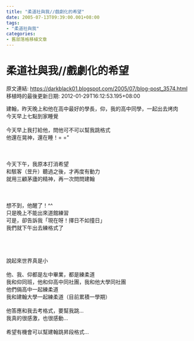 ```yaml
---
title: "柔道社與我//戲劇化的希望"
date: 2005-07-13T09:39:00.001+08:00
tags: 
- "柔道社與我"
categories:
- 舊部落格移植文章
---
```


# 柔道社與我//戲劇化的希望

原文連結: https://darkblack01.blogspot.com/2005/07/blog-post_3574.html
移植時的最後更新日期: 2012-01-29T16:12:53.195+08:00

建翰，昨天晚上和他在高中最好的學長，仰，我的高中同學，一起出去烤肉<br />今天早上七點到家睡覺<br /><br />今天早上我打給他，問他可不可以幫我跳格式<br />他還在晃神，還在睡！= ="<br /><br /><br /><br />今天下午，我原本打消希望<br />和駭客（昱升）聽過之後，才再度有動力<br />就用三顧茅廬的精神，再一次問問建翰<br /><br /><a name='more'></a><br /><br />想不到，他醒了！^^<br />只是晚上不能出來道館練習<br />可是，卻告訴我「現在呀！擇日不如撞日」<br />我們就下午出去練格式了<br /><br /><br /><br /><br />說起來世界真是小<br /><br />他、我、仰都是左中畢業，都是練柔道<br />我和仰同班，他和仰高中同社團，我和他大學同社團<br />他們倆高中一起練柔道<br />我和建翰大學一起練柔道（目前累積一學期）<br /><br />他答應和我去考格式，要幫我跳...<br />我真的很感激，也很感動...<br /><br />希望有機會可以幫建翰跳昇段格式...
